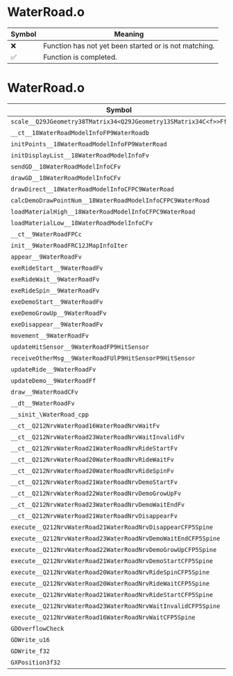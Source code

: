 # WaterRoad.o
| Symbol | Meaning 
| ------------- | ------------- 
| :x: | Function has not yet been started or is not matching. 
| :white_check_mark: | Function is completed. 


# WaterRoad.o
| Symbol | Decompiled? |
| ------------- | ------------- |
| `scale__Q29JGeometry38TMatrix34<Q29JGeometry13SMatrix34C<f>>Ff` | :x: |
| `__ct__18WaterRoadModelInfoFP9WaterRoadb` | :x: |
| `initPoints__18WaterRoadModelInfoFP9WaterRoad` | :x: |
| `initDisplayList__18WaterRoadModelInfoFv` | :x: |
| `sendGD__18WaterRoadModelInfoCFv` | :x: |
| `drawGD__18WaterRoadModelInfoCFv` | :white_check_mark: |
| `drawDirect__18WaterRoadModelInfoCFPC9WaterRoad` | :x: |
| `calcDemoDrawPointNum__18WaterRoadModelInfoCFPC9WaterRoad` | :white_check_mark: |
| `loadMaterialHigh__18WaterRoadModelInfoCFPC9WaterRoad` | :x: |
| `loadMaterialLow__18WaterRoadModelInfoCFv` | :white_check_mark: |
| `__ct__9WaterRoadFPCc` | :x: |
| `init__9WaterRoadFRC12JMapInfoIter` | :x: |
| `appear__9WaterRoadFv` | :x: |
| `exeRideStart__9WaterRoadFv` | :x: |
| `exeRideWait__9WaterRoadFv` | :x: |
| `exeRideSpin__9WaterRoadFv` | :x: |
| `exeDemoStart__9WaterRoadFv` | :x: |
| `exeDemoGrowUp__9WaterRoadFv` | :x: |
| `exeDisappear__9WaterRoadFv` | :x: |
| `movement__9WaterRoadFv` | :x: |
| `updateHitSensor__9WaterRoadFP9HitSensor` | :x: |
| `receiveOtherMsg__9WaterRoadFUlP9HitSensorP9HitSensor` | :x: |
| `updateRide__9WaterRoadFv` | :x: |
| `updateDemo__9WaterRoadFf` | :x: |
| `draw__9WaterRoadCFv` | :x: |
| `__dt__9WaterRoadFv` | :x: |
| `__sinit_\WaterRoad_cpp` | :x: |
| `__ct__Q212NrvWaterRoad16WaterRoadNrvWaitFv` | :x: |
| `__ct__Q212NrvWaterRoad23WaterRoadNrvWaitInvalidFv` | :x: |
| `__ct__Q212NrvWaterRoad21WaterRoadNrvRideStartFv` | :x: |
| `__ct__Q212NrvWaterRoad20WaterRoadNrvRideWaitFv` | :x: |
| `__ct__Q212NrvWaterRoad20WaterRoadNrvRideSpinFv` | :x: |
| `__ct__Q212NrvWaterRoad21WaterRoadNrvDemoStartFv` | :x: |
| `__ct__Q212NrvWaterRoad22WaterRoadNrvDemoGrowUpFv` | :x: |
| `__ct__Q212NrvWaterRoad23WaterRoadNrvDemoWaitEndFv` | :x: |
| `__ct__Q212NrvWaterRoad21WaterRoadNrvDisappearFv` | :x: |
| `execute__Q212NrvWaterRoad21WaterRoadNrvDisappearCFP5Spine` | :x: |
| `execute__Q212NrvWaterRoad23WaterRoadNrvDemoWaitEndCFP5Spine` | :x: |
| `execute__Q212NrvWaterRoad22WaterRoadNrvDemoGrowUpCFP5Spine` | :x: |
| `execute__Q212NrvWaterRoad21WaterRoadNrvDemoStartCFP5Spine` | :x: |
| `execute__Q212NrvWaterRoad20WaterRoadNrvRideSpinCFP5Spine` | :x: |
| `execute__Q212NrvWaterRoad20WaterRoadNrvRideWaitCFP5Spine` | :x: |
| `execute__Q212NrvWaterRoad21WaterRoadNrvRideStartCFP5Spine` | :x: |
| `execute__Q212NrvWaterRoad23WaterRoadNrvWaitInvalidCFP5Spine` | :x: |
| `execute__Q212NrvWaterRoad16WaterRoadNrvWaitCFP5Spine` | :x: |
| `GDOverflowCheck` | :x: |
| `GDWrite_u16` | :x: |
| `GDWrite_f32` | :x: |
| `GXPosition3f32` | :x: |
